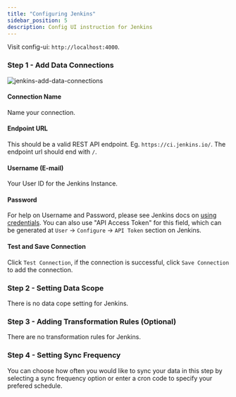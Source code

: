 ```yaml
---
title: "Configuring Jenkins"
sidebar_position: 5
description: Config UI instruction for Jenkins
---
```


Visit config-ui: `http://localhost:4000`.
### Step 1 - Add Data Connections
![jenkins-add-data-connections](/img/ConfigUI/jenkins-add-data-connections.png)

#### Connection Name
Name your connection.

#### Endpoint URL
This should be a valid REST API endpoint. Eg. `https://ci.jenkins.io/`. The endpoint url should end with `/`.

#### Username (E-mail)
Your User ID for the Jenkins Instance.

#### Password
For help on Username and Password, please see Jenkins docs on [using credentials](https://www.jenkins.io/doc/book/using/using-credentials/). You can also use "API Access Token" for this field, which can be generated at `User` -> `Configure` -> `API Token` section on Jenkins.

#### Test and Save Connection
Click `Test Connection`, if the connection is successful, click `Save Connection` to add the connection.

### Step 2 - Setting Data Scope
There is no data cope setting for Jenkins.

### Step 3 - Adding Transformation Rules (Optional)
There are no transformation rules for Jenkins.

### Step 4 - Setting Sync Frequency
You can choose how often you would like to sync your data in this step by selecting a sync frequency option or enter a cron code to specify your prefered schedule.
